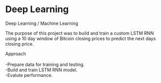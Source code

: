 # Deep Learning
Deep Learning / Machine Learning

The purpose of this project was to build and train a custom LSTM RNN
using a 10 day window of Bitcoin closing prices to predict the next days closing price.

Approach<br/><br/>
-Prepare data for training and testing.<br/>
-Build and train LSTM RNN model.<br/>
-Evalute performance.<br/>

